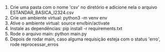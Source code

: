 1. Crie uma pasta com o nome 'csv' no diretório e adicione nela o arquivo ESTANDAR_BASICA_I2324.csv
2. Crie um ambiente virtual: python3 -m venv env
3. Ative o ambiente virtual: source env/bin/activate
4. Instale as dependências: pip install -r requirements.txt
5. Rode o arquivo main: python main.py
6. Depois de rodar main, caso alguma requisição esteja com o status 'erro', rode reprocessar_erros

